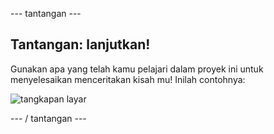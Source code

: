 \--- tantangan \---

## Tantangan: lanjutkan!

Gunakan apa yang telah kamu pelajari dalam proyek ini untuk menyelesaikan menceritakan kisah mu! Inilah contohnya:

![tangkapan layar](images/story-final.png)

\--- / tantangan \---
